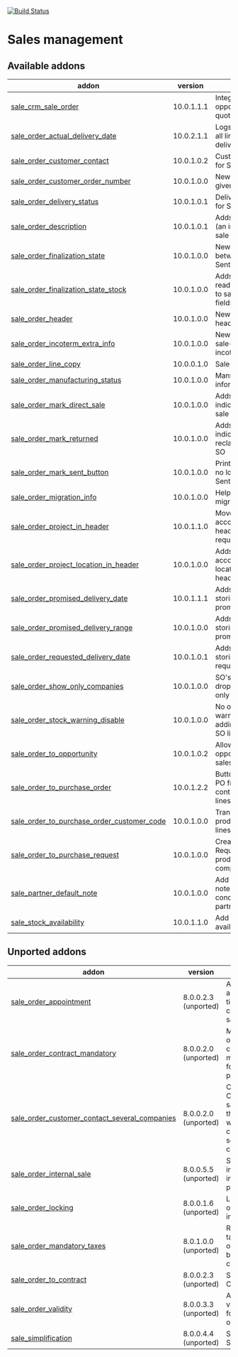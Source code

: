 [![Build Status](https://travis-ci.org/Tawasta/sale.svg?branch=10.0)](https://travis-ci.org/Tawasta/sale)

Sales management
================

[//]: # (addons)

Available addons
----------------
addon | version | summary
--- | --- | ---
[sale_crm_sale_order](sale_crm_sale_order/) | 10.0.1.1.1 | Integrates opportunities and quotations
[sale_order_actual_delivery_date](sale_order_actual_delivery_date/) | 10.0.2.1.1 | Logs the date when all lines have been delivered
[sale_order_customer_contact](sale_order_customer_contact/) | 10.0.1.0.2 | Customer Contact for Sale Orders
[sale_order_customer_order_number](sale_order_customer_order_number/) | 10.0.1.0.0 | New field for order# given by customer
[sale_order_delivery_status](sale_order_delivery_status/) | 10.0.1.0.1 | Delivery information for Sales
[sale_order_description](sale_order_description/) | 10.0.1.0.1 | Adds a description (an internal note) to sale order
[sale_order_finalization_state](sale_order_finalization_state/) | 10.0.1.0.0 | New state for SOs between Quotation Sent and Sale Order
[sale_order_finalization_state_stock](sale_order_finalization_state_stock/) | 10.0.1.0.0 | Adds state-based readonly attributes to sale_stock SO fields
[sale_order_header](sale_order_header/) | 10.0.1.0.0 | New field for SO header/title
[sale_order_incoterm_extra_info](sale_order_incoterm_extra_info/) | 10.0.1.0.0 | New field for storing sale-specific incoterm info
[sale_order_line_copy](sale_order_line_copy/) | 10.0.0.1.0 | Sale order line copy
[sale_order_manufacturing_status](sale_order_manufacturing_status/) | 10.0.1.0.0 | Manufacturing Order information for Sales
[sale_order_mark_direct_sale](sale_order_mark_direct_sale/) | 10.0.1.0.0 | Adds a new field for indicating a direct sale
[sale_order_mark_returned](sale_order_mark_returned/) | 10.0.1.0.0 | Adds a new field for indicating a reclamation/returned SO
[sale_order_mark_sent_button](sale_order_mark_sent_button/) | 10.0.1.0.0 | Printing a draft SO no longer moves it to Sent state
[sale_order_migration_info](sale_order_migration_info/) | 10.0.1.0.0 | Helper fields for migration tracking
[sale_order_project_in_header](sale_order_project_in_header/) | 10.0.1.1.0 | Moves analytic account to SO header and sets it as required
[sale_order_project_location_in_header](sale_order_project_location_in_header/) | 10.0.1.0.0 | Adds analytic account stock location to SO header
[sale_order_promised_delivery_date](sale_order_promised_delivery_date/) | 10.0.1.1.1 | Adds a new field for storing date of promised delivery
[sale_order_promised_delivery_range](sale_order_promised_delivery_range/) | 10.0.1.0.0 | Adds new fields for storing date range of promised delivery
[sale_order_requested_delivery_date](sale_order_requested_delivery_date/) | 10.0.1.0.1 | Adds a new field for storing date of requested delivery
[sale_order_show_only_companies](sale_order_show_only_companies/) | 10.0.1.0.0 | SO's partner dropdown shows only companies
[sale_order_stock_warning_disable](sale_order_stock_warning_disable/) | 10.0.1.0.0 | No out-of-stock warning when adding products to SO lines
[sale_order_to_opportunity](sale_order_to_opportunity/) | 10.0.1.0.2 | Allows creating opportunities from sales
[sale_order_to_purchase_order](sale_order_to_purchase_order/) | 10.0.1.2.2 | Button for creating a PO from SO, containing the same lines
[sale_order_to_purchase_order_customer_code](sale_order_to_purchase_order_customer_code/) | 10.0.1.0.0 | Transfer customer product codes to PO lines
[sale_order_to_purchase_request](sale_order_to_purchase_request/) | 10.0.1.0.0 | Create Purchase Requests of sold products and BOM components
[sale_partner_default_note](sale_partner_default_note/) | 10.0.1.0.0 | Add a default sale note (terms and conditions) for partner
[sale_stock_availability](sale_stock_availability/) | 10.0.1.1.0 | Add product availability to SO line


Unported addons
---------------
addon | version | summary
--- | --- | ---
[sale_order_appointment](sale_order_appointment/) | 8.0.0.2.3 (unported) | Add appointment time and cancel url for sale orders
[sale_order_contract_mandatory](sale_order_contract_mandatory/) | 8.0.0.2.0 (unported) | Make sale order contracts mandatory for sales persons
[sale_order_customer_contact_several_companies](sale_order_customer_contact_several_companies/) | 8.0.0.2.0 (unported) | Customer Contact for sale orders that works with partner contact in several companies
[sale_order_internal_sale](sale_order_internal_sale/) | 8.0.0.5.5 (unported) | Simplifies internal invoicing process
[sale_order_locking](sale_order_locking/) | 8.0.0.1.6 (unported) | Locks sale order after invoicing
[sale_order_mandatory_taxes](sale_order_mandatory_taxes/) | 8.0.1.0.0 (unported) | Requires a tax for sale order lines before confirming
[sale_order_to_contract](sale_order_to_contract/) | 8.0.0.2.3 (unported) | Sale Order to Contract
[sale_order_validity](sale_order_validity/) | 8.0.0.3.3 (unported) | Adds a validity date for sale orders
[sale_simplification](sale_simplification/) | 8.0.0.4.4 (unported) | Sale Simplification

[//]: # (end addons)

